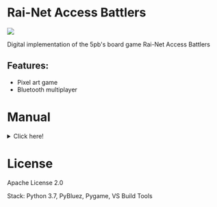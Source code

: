 # Rai-Net Access Battlers

![](https://lh3.googleusercontent.com/fife/APg5EOZxvBspieEIbqxcWzU5TmWa1gdx3UaaTXiFeiDQoT9anYD4OTFwIuB6f4-kkmZDP-tySQieCUHwpQdFZKaziwiS7LH551hIy4k6imi88ly1ZhE-9dmJ8iWHBV-Vrv6bogG98VtmfOpjdKqNkJu1QSlClII-L0lIHgeNy7Rlz5fIVxSickH3Qx9ApgVza46fqRicyhu_RiiA5uGth1HAlsNSuU6HBVInGwlYqrS1Bhij0CyefJCzyXWeStDm_rtvji_MGAYEMa-CJvKJGsK-3Eh2hlUgyrcHs2DvKsz7PV_Drn5jqQNvF9nx2NivE3zbZK01-wcGH-_4TGWQzvLrjh_tR4uap-YbGPcSnwDN-yui4OqeA0y9Twg8Bz59GvNPea4Tu2MGwHyLlMw_dhZfBnmlWJlHJKK3YVwML-0LuU2BU0AvV6VVTSsgkQ5uzNCVIeR4Oj6O3tiWUOzE7eQo_buEykWqIkuicapNZQjJpN9LEfbvt8MKuyqBwtdpcwl60TyLOBUqGpFV_CUNuymrA3XyUGdCKI_hZ6ETr_ocI0HNuF0k2Y7rPywIY5rSOudyb6aEZ0_TP8v7_DCA_Ff33LJHJHCiCY_LRbcBLIyUIrLk4wwvjS8sHaFx-QWEFAkmS-f-MA6kjvzRuPTAcRzrtGESOXKYQOiOd0qBQnhTzEZoZ7hGblxN3ao1k0o2feKMy73AYz601ajLBL0aUpg0cq-QTigqi3mykF4vcyazKCjkVkFWrHGRJ2LOb025OBJGudcA4tDMXzpqazhk1T5F4tLA4LPpC75L-wQeYHib5-FFC5vnQFcDQn90hxufoZqmRCHljp-6q8bI36fuAmkcDYGorB_pH96nROxghONrC2dQRC-W-E7L7wvrRqZ44HqJ_uM49y3SvmR62WHiDbhBFrRYjMZptFqQ8fxI5R2qnpqvZ61pxeZxDmD1GV9vKCagese4CkncqhLQV5EAseqSh-ZeIBO1SkQkPpPI4XrlMOEH7isbVDEDHq4y8ShPB7uu7Egovg1N2-eACDQhvQ5hChb1n3kIbmlobvEU-UFr9sfRHd0EGPpB1gDJSeLsoMr_5xvJ9m_HF6esiKo_89PKAHxRZHMbnVb_fU2U8tll7cwiGMCyUMd7OeA1kDDEWHNzRqklMcDIHS-3MjZ7TSYbGfavxxV9EPTND1qMPQ1CbDUwR_g7_p4KfaeQpoQFTnzOoAOND7i-6Ncnor2dKOmkzs2i4UZ17jK0mVw2IIGM48ySOoz5WgJ0HTnF8k01v4Khvwqe-TMw7MkFL9_H-ZS2ruKDBIvSZGdNNHuEFTJsY9cMA3OeSUcBQ0XKmiZoFIddbJAVhgE4C80lHiHmQuLnBELaK-ELRf68BKosQwqcIXhE7O_sOoJxvvLBrXeCJpadINKsJ8izLjiybSfUR2pBhJSE7AAx9sAl-6sCZ976GkXlsMHBzmUSJcFcZgLKftUyJivnqRbASzLDg_BvIfUAs-HLfNx4_1Thi3RG0Fjn1K2Lyqdt4ImvjTiIWadOJw=w2160-h1267)

Digital implementation of the 5pb's board game Rai-Net Access Battlers

## Features:
* Pixel art game
* Bluetooth multiplayer

# Manual
<details>
<summary>Click here!</summary>
<h3>Multyplayer via bluetooth</h3>
One player starts a new duel, the other joins it. Next, both choose the color of the cards.
<br>
<h3>Initial positions</h3>
The two competing players each have 8 online cards ― 4 link cards and 4 virus cards ― on their disposal as pieces to play with.
Before the game starts, the players put their online cards at random face down in the setup (colored) squares.
<br><br>
<img width="700px" src="https://lh3.googleusercontent.com/fife/APg5EObO7E-DqWUwJhqHu82bqNgUBoRxfMsBeUDuaemkmSlkxyKRnFKyJ3nfffxBitfowPeGeReHU9io8NoSTlohkHJcMY7sPMU9BzuMfodWU5vepUC39xQWjFbfV_Sjcz3VFsRY1wE0pn2SA9mR_Lb5mIuKiHy0Bha3TbWTRaFGb8TzPaQ691t227VnzlndmeEkidhglebnQePdRqwwwiSPo3xFN1_LpoPbZgWDnc7NtSZOFPzu83SEXtIgBDCTA4tUq3Dscq6JfLJEfo3z6hfoJmyi__hf86fkSsYwuuZI9qxD8pXOJFbJofU1gS_YD6DU3m7tedD2Qzi4ZbnWHHoU0gL9MKDsRd-F0uGbMdWaOz2RG9x4lZmMuE-pJoqWJNW8sOhEJv4tpc4XnGc4JZmY7OSHM3UYc4zmNLrnh3fcTA922OuFHAP1ZN0kFefKFjcXh24Mqxc7w_ub7GaEGeq4y47A_YRJRKahLzHj1oH5BFYnOqkArP05svqlwDdGvj_GrwtewSXoCkzn-rRTdGu-gezkn4W_m_GZ6UJ2bSfdKOg9gXYGcu5dlI0ZX9A-sH7odzDgYafWwxTwwcMz27xCmnqv9JFUBmzp41i4kYwnh7loFuOEn5KRgwW1uKKPuaXPB1r1HS8BYhVXCXAkqmhUSz2OZu5mW9k6rMoLV34MHNpCtllIeeOGfhlValRuHQNz07hRHDeGZIxOADf4HJhP9j-e9be2Q4KRz2jItw1A_17t2I9GFEsFf7rEeSAbYuiPMSQ4_UkVL3rqSJmk7FI0xSjpWSxqtbByS_715yRBRCcQbt1su2dkgftMvib1aU4ZbHkS-5C56TkqUvuYLaXyYIc2ulHi-CqNFwsWSnA4pfl6vFA85wtER_c5wa4NKFsGeML5_aOh4P48LGlgwIcfIaF7pef6OFh8Vz4It0yi6ndUGENzvhQD3BNh6oYsm3Upo8WCJnfuUz-W0osZ0XluOiImaz0AcKc8NwN5IZek5qTPichWof1rWnhv8yh1-KAuEfugL9Z8gFZBBUe352yNmw5ncSszP3HgBr5Jbd0WggXUq5an4yJc73WDgGuuTfjM-_mJA64G8k8xQc19A2jsM9BQYU0CQU5kYqjgZRAs91-eUfTl5zZV0p67hIVYt_jqMa1XEqHqMD3oJv2HGwg-_EkRcc33HmzsLy5hm0OVC9Y_PkXpJ14oQp5oWE9PtsbBFVTlS2s4lPwIugk5G63-BBjoQTifma5KXt3L-vawQqm4qzrhYU-ZMLCZbeLtFVMnWlwxb32yzIzhs0fPj02G46S2FZTT8TtzsVATkCMUxshTgneGUeasKUKXQHNJ-R2H9y1FvRXES4A1exP8gMBxGysc2F_5A71-TogP7K8gOd5pF_HMxvD9Go9LcOfdjpinZtPWELPi3DlblAPBZfgXlkSfo61kiCAtX1T1qhZhu4osFLWWWQg4WDKVz8flqzjiOUigtoePzW7h6mgqm6HPjKYRXzSgUMJvSQQNpg_-_ud1MPzTmWtRKLnXRYpFKA=w2160-h1267"/>
<br>
The game starts when a first player makes a move. To make a move or use a terminal card, just click on the card and on the square on the board.
<br>
<h3>Winning conditions:</h3>
<ol>
<li>Having your opponent capture 4 of your virus cards.</li>
<li>Capturing 4 of your opponent’s link cards.</li>
<li>Having 4 of your own link cards infiltrate the server core of your opponent.</li>
</ol>
Note: Having 4 pieces total in winning conditions 2 and 3 is considered a win.
<h3>Gameplay</h3>
<ul>
<li>Players take turns on moving their online cards, one at a time.</li>
<li>Players can move their online cards one square up, down, left or right. However, players are not allowed to move their cards: diagonally; to a square already occupied by one of their own online cards; their own server core; outside the game grid (without squares).</li>
<li>When a player moves an online card in a square already occupied by the opponent’s online card, the opponent’s card is removed from the grid, revealed, and placed in the player’s own stack area, placing it corresponding to whether it is a link card or a virus card. Also, when the opponent reaches the player’s server core from either of the Exit squares, he places it corresponding to whether it is a link card or a virus card and placed in the stack area.</li>
<li>The game ends when a player captures 4 link cards or captures 4 virus cards. If this is not the case, the turn switches over to the opponent.</li>
</ul>
<h3>Terminal cards</h3>
<ul>
<li>Terminal cards are cards with special effects on the game that can be used on the player’s turn. There are 4 of these that can be used strategically in many ways to the favor of the player.</li>
<li>Terminal cards use up one turn of the player. Online cards cannot be moved when a terminal card is used.</li>
<li>There are terminal cards that can only be used once per game, others can be used as many times as possible.</li>
</ul>
<h3>Line Boost</h3>
<ul>
<li>Line Boost can be placed with any of your own online cards. An online card equipped with Line Boost can move up to a maximum of two squares instead of just one. However, jumping over your own or your opponent’s online cards is not allowed. Line Boost can be attached and detached any number of times.</li>
<li>Moving just 1 square is allowed.</li>
</ul>
<h3>Firewall</h3>
<ul>
<li>Firewall is placed on the board to function.</li>
<li>Firewall can be placed on any square on the grid. The square with a Firewall card placed on it cannot be moved to or jumped over by the players.</li>
<li>Firewall can be used any number of times. Installation and uninstallation consumes 1 turn.</li>
</ul>
<h3>Virus Checker</h3>
<ul>
<li>Virus Checker can only be used once per game.</li>
<li>Upon using, the player chooses one of the opponent’s card and is turned to be revealed face up and remains in that state.</li>
</ul>
<h3>404 Not Found</h3>
<ul>
<li>404 Not Found can only be used once per game.</li>
<li>The player can shuffle two of his online cards. Any cards turned face up by a virus check can be turned face down again.</li>
</ul>
</details>


# License
Apache License 2.0

Stack: Python 3.7, PyBluez, Pygame, VS Build Tools
